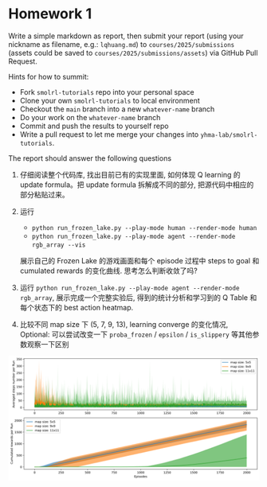 # Homework 1

Write a simple markdown as report, then submit your report (using your nickname as filename, e.g.: `lqhuang.md`) to `courses/2025/submissions` (assets could be saved to `courses/2025/submissions/assets`) via GitHub Pull Request.

Hints for how to summit:

- Fork `smolrl-tutorials` repo into your personal space
- Clone your own `smolrl-tutorials` to local environment
- Checkout the `main` branch into a new `whatever-name` branch
- Do your work on the `whatever-name` branch
- Commit and push the results to yourself repo
- Write a pull request to let me merge your changes into `yhma-lab/smolrl-tutorials`.

The report should answer the following questions

1. 仔细阅读整个代码库, 找出目前已有的实现里面, 如何体现 Q learning 的 update formula。把 update formula 拆解成不同的部分, 把源代码中相应的部分粘贴过来。

2. 运行

   - `python run_frozen_lake.py --play-mode human --render-mode human`
   - `python run_frozen_lake.py --play-mode agent --render-mode rgb_array --vis`

   展示自己的 Frozen Lake 的游戏画面和每个 episode 过程中 steps to goal 和 cumulated rewards 的变化曲线. 思考怎么判断收敛了吗?

3. 运行 `python run_frozen_lake.py --play-mode agent --render-mode rgb_array`, 展示完成一个完整实验后, 得到的统计分析和学习到的 Q Table 和每个状态下的 best action heatmap.

4. 比较不同 map size 下 (5, 7, 9, 13), learning converge 的变化情况, Optional: 可以尝试改变一下 `proba_frozen` / `epsilon` / `is_slippery` 等其他参数观察一下区别

![q4-ans](./frozenlake_steps_and_rewards_different_map_sizes.svg)
